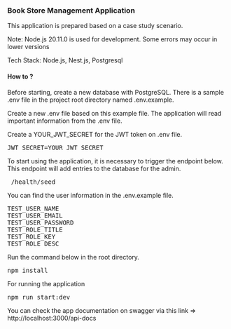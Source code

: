 <h3>Book Store Management Application</h3>

This application is prepared based on a case study scenario.

Note: Node.js 20.11.0 is used for development. Some errors may occur in lower versions

Tech Stack: Node.js, Nest.js, Postgresql

<h4> How to ? </h4>
Before starting, create a new database with PostgreSQL.
There is a sample .env file in the project root directory named .env.example. 

Create a new .env file based on this example file. The application will read important information from the .env file.

Create a YOUR_JWT_SECRET for the JWT token on .env file.
<pre>JWT_SECRET=YOUR_JWT_SECRET</pre>

To start using the application, it is necessary to trigger the endpoint below. This endpoint will add entries to the database for the admin.

<pre> /health/seed </pre>

You can find the user information in the .env.example file.

<pre>
TEST_USER_NAME
TEST_USER_EMAIL
TEST_USER_PASSWORD
TEST_ROLE_TITLE
TEST_ROLE_KEY
TEST_ROLE_DESC
</pre>

Run the command below in the root directory.
<pre>npm install</pre>

For running the application

<pre>npm run start:dev</pre>

You can check the app documentation on swagger via this link => http://localhost:3000/api-docs




